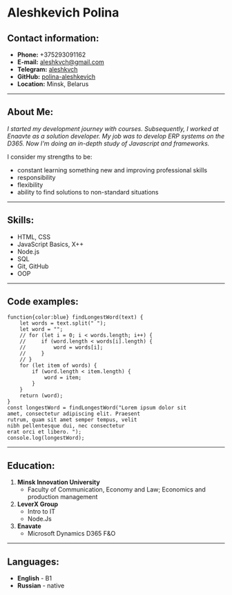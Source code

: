 # Aleshkevich Polina


## **Contact information:**
* **Phone:** +375293091162
* **E-mail:** aleshkvch@gmail.com
* **Telegram:** [aleshkvch](https://t.me/aleshkevch)
* **GitHub:** [polina-aleshkevich](https://github.com/polina-aleshkevich)
* **Location:** Minsk, Belarus
****
## **About Me:**
*I started my development journey with courses. Subsequently, I worked at Enaavte as a solution developer. My job was to develop ERP systems on the D365.
Now I'm doing an in-depth study of Javascript and frameworks.*

I consider my strengths to be:    
+ constant learning something new and improving professional skills          
+ responsibility          
+ flexibility         
+ ability to find solutions to non-standard situations
***
## **Skills:**
* HTML, CSS
* JavaScript Basics, X++
* Node.js
* SQL
* Git, GitHub
* OOP
****
## **Code examples:**
```
function{color:blue} findLongestWord(text) {
    let words = text.split(" ");
    let word = "";
    // for (let i = 0; i < words.length; i++) {
    //     if (word.length < words[i].length) {
    //         word = words[i];
    //     }
    // }
    for (let item of words) {
        if (word.length < item.length) {
            word = item;
        }
    }
    return (word);
}
const longestWord = findLongestWord("Lorem ipsum dolor sit 
amet, consectetur adipiscing elit. Praesent 
rutrum, quam sit amet semper tempus, velit 
nibh pellentesque dui, nec consectetur 
erat orci et libero. ");
console.log(longestWord);
```
***
## **Education:**
1. **Minsk Innovation University**
    * Faculty of Communication, Economy and Law; Economics and production management
1. **LeverX Group**
   * Intro to IT
   * Node.Js
1. **Enavate**
   * Microsoft Dynamics D365 F&O
***
## **Languages:**
* **English** - B1
* **Russian** - native 
